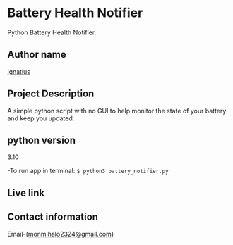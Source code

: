 # Battery Health Notifier
Python Battery Health Notifier.

## Author name
[ignatius](https://github.com/monty-iggy-xtius/Battery-Notification.git)

## Project Description
A simple python script with no GUI to help monitor the state of your battery and keep you updated.

## python version
3.10

-To run app in terminal:
`$ python3 battery_notifier.py`

## Live link
## Contact information
Email-(monmihalo2324@gmail.com)
